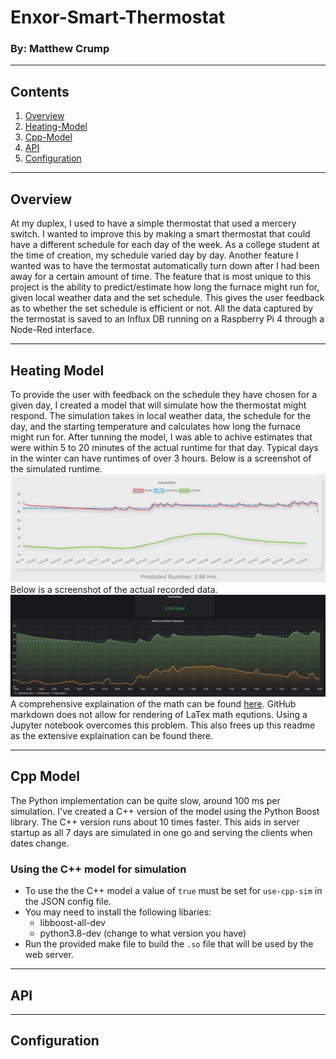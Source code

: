 # Enxor-Smart-Thermostat
### By: Matthew Crump
---
## Contents
1. [Overview](#overview)
2. [Heating-Model](#heating-model)
3. [Cpp-Model](#cpp-model)
4. [API](#api)
5. [Configuration](#configuration)

---
## Overview
At my duplex, I used to have a simple thermostat that used a mercery switch. I wanted to improve this by making a smart thermostat that could have a different schedule for each day of the week. As a college student at the time of creation, my schedule varied day by day. Another feature I wanted was to have the termostat automatically turn down after I had been away for a certain amount of time. The feature that is most unique to this project is the ability to predict/estimate how long the furnace might run for, given local weather data and the set schedule. This gives the user feedback as to whether the set schedule is efficient or not. All the data captured by the termostat is saved to an Influx DB running on a Raspberry Pi 4 through a Node-Red interface.

---
## Heating Model
To provide the user with feedback on the schedule they have chosen for a given day, I created a model that will simulate how the thermostat might respond. The simulation takes in local weather data, the schedule for the day, and the starting temperature and calculates how long the furnace might run for. After tunning the model, I was able to achive estimates that were within 5 to 20 minutes of the actual runtime for that day. Typical days in the winter can have runtimes of over 3 hours.
Below is a screenshot of the simulated runtime.
![Prediction Graph](docs/images/prediction_graph.png)
Below is a screenshot of the actual recorded data.
![Prediction Graph](docs/images/history_graph.png)
A comprehensive explaination of the math can be found [here](docs/Heating-Model.ipynb). GitHub markdown does not allow for rendering of LaTex math equtions. Using a Jupyter notebook overcomes this problem. This also frees up this readme as the extensive explaination can be found there.

---
## Cpp Model
The Python implementation can be quite slow, around 100 ms per simulation. I've created a C++ version of the model using the Python Boost library. The C++ version runs about 10 times faster. This aids in server startup as all 7 days are simulated in one go and serving the clients when dates change.
### Using the C++ model for simulation
* To use the the C++ model a value of ```true``` must be set for ```use-cpp-sim``` in the JSON config file.
* You may need to install the following libaries:
  * libboost-all-dev
  * python3.8-dev (change to what version you have)
* Run the provided make file to build the ```.so``` file that will be used by the web server.

---
## API

---
## Configuration
